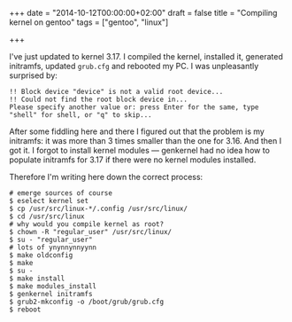 +++
date = "2014-10-12T00:00:00+02:00"
draft = false
title = "Compiling kernel on gentoo"
tags = ["gentoo", "linux"]

+++

I've just updated to kernel 3.17. I compiled the kernel, installed it, generated initramfs, updated `grub.cfg` and rebooted my PC. I was unpleasantly surprised by:

<!--more-->

```
!! Block device "device" is not a valid root device...
!! Could not find the root block device in...
Please specify another value or: press Enter for the same, type "shell" for shell, or "q" to skip...
```

After some fiddling here and there I figured out that the problem is my initramfs: it was more than 3 times smaller than the one for 3.16. And then I got it. I forgot to install kernel modules — genkernel had no idea how to populate initramfs for 3.17 if there were no kernel modules installed.

Therefore I'm writing here down the correct process:

```
# emerge sources of course
$ eselect kernel set
$ cp /usr/src/linux-*/.config /usr/src/linux/
$ cd /usr/src/linux
# why would you compile kernel as root?
$ chown -R "regular_user" /usr/src/linux/
$ su - "regular_user"
# lots of ynynnynnyynn
$ make oldconfig
$ make
$ su -
$ make install
$ make modules_install
$ genkernel initramfs
$ grub2-mkconfig -o /boot/grub/grub.cfg
$ reboot
```
